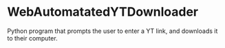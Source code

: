 # WebAutomatatedYTDownloader
Python program that prompts the user to enter a YT link, and downloads it to their computer. 

